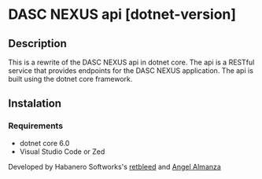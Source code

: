 # DASC NEXUS api [dotnet-version]

## Description

This is a rewrite of the DASC NEXUS api in dotnet core. The api is a RESTful service that provides endpoints for the DASC NEXUS application. The api is built using the dotnet core framework.

## Instalation

### Requirements

- dotnet core 6.0
- Visual Studio Code or Zed

Developed by Habanero Softworks's [retbleed](https://github.com/retbleed) and [Angel Almanza](https://github.com/AngelAlmanza)
